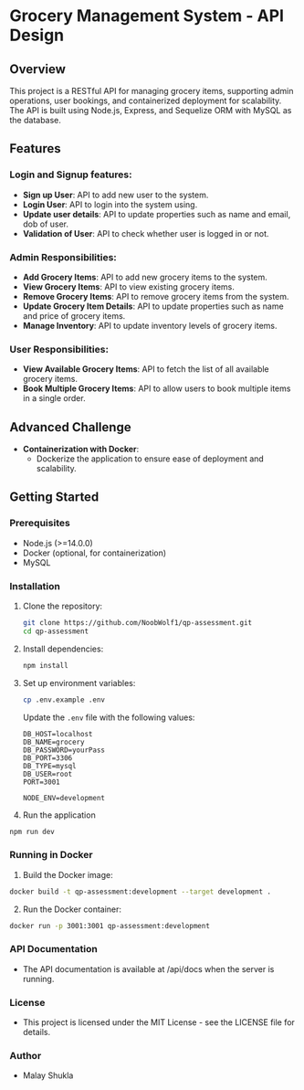 # Grocery Management System - API Design

## Overview

This project is a RESTful API for managing grocery items, supporting admin operations, user bookings, and containerized deployment for scalability. The API is built using Node.js, Express, and Sequelize ORM with MySQL as the database.

## Features

### Login and Signup features:
- **Sign up User**: API to add new user to the system.
- **Login User**: API to login into the system using.
- **Update user details**: API to update properties such as name and email, dob of user.
- **Validation of User**: API to check whether user is logged in or not.

### Admin Responsibilities:
- **Add Grocery Items**: API to add new grocery items to the system.
- **View Grocery Items**: API to view existing grocery items.
- **Remove Grocery Items**: API to remove grocery items from the system.
- **Update Grocery Item Details**: API to update properties such as name and price of grocery items.
- **Manage Inventory**: API to update inventory levels of grocery items.

### User Responsibilities:
- **View Available Grocery Items**: API to fetch the list of all available grocery items.
- **Book Multiple Grocery Items**: API to allow users to book multiple items in a single order.

## Advanced Challenge

- **Containerization with Docker**: 
  - Dockerize the application to ensure ease of deployment and scalability.

## Getting Started

### Prerequisites

- Node.js (>=14.0.0)
- Docker (optional, for containerization)
- MySQL

### Installation

1. Clone the repository:
   ```sh
   git clone https://github.com/NoobWolf1/qp-assessment.git
   cd qp-assessment
   ```

2. Install dependencies:
   ```sh
   npm install
   ```

3. Set up environment variables:
    ```sh
    cp .env.example .env
    ```

    Update the `.env` file with the following values:
    ```env
    DB_HOST=localhost
    DB_NAME=grocery
    DB_PASSWORD=yourPass
    DB_PORT=3306
    DB_TYPE=mysql
    DB_USER=root
    PORT=3001

    NODE_ENV=development
    ```

4. Run the application 
  ```sh
  npm run dev
  ```

### Running in Docker

1. Build the Docker image: 
  ```sh
  docker build -t qp-assessment:development --target development .
  ```

2. Run the Docker container:
  ```sh
  docker run -p 3001:3001 qp-assessment:development
  ```

### API Documentation
- The API documentation is available at /api/docs when the server is running.

### License
- This project is licensed under the MIT License - see the LICENSE file for details.

### Author
- Malay Shukla